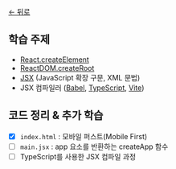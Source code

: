 [← 뒤로](../README.md)

## 학습 주제

- [React.createElement](https://react.dev/reference/react/createElement)
- [ReactDOM.createRoot](https://react.dev/reference/react-dom/client/createRoot)
- [JSX](https://facebook.github.io/jsx/) (JavaScript 확장 구문, XML 문법)
- JSX 컴파일러 ([Babel](https://babeljs.io/docs/babel-plugin-transform-react-jsx), [TypeScript](https://www.typescriptlang.org/ko/docs/handbook/jsx.html), [Vite](https://ko.vitejs.dev/guide/features.html#jsx))

## 코드 정리 & 추가 학습

- [x] `index.html` : 모바일 퍼스트(Mobile First)
- [ ] `main.jsx` : app 요소를 반환하는 createApp 함수
- [ ] TypeScript를 사용한 JSX 컴파일 과정